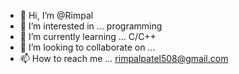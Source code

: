 - 👋 Hi, I’m @Rimpal
- 👀 I’m interested in ... programming 
- 🌱 I’m currently learning ... C/C++
- 💞️ I’m looking to collaborate on ...
- 📫 How to reach me ... rimpalpatel508@gmail.com

<!---
Rimpal1992/Rimpal1992 is a ✨ special ✨ repository because its `README.md` (this file) appears on your GitHub profile.
You can click the Preview link to take a look at your changes.
--->
